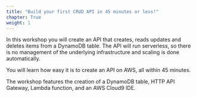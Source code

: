 ```yaml
---
title: "Build your first CRUD API in 45 minutes or less!"
chapter: True
weight: 1
---
```


In this workshop you will create an API that creates, reads updates and deletes items from a DynamoDB table. The API will run serverless, so there is no management of the underlying infrastructure and scaling is done automatically. 

You will learn how easy it is to create an API on AWS, all within 45 minutes. 

The workshop features the creation of a DynamoDB table, HTTP API Gateway, Lambda function, and an AWS Cloud9 IDE.